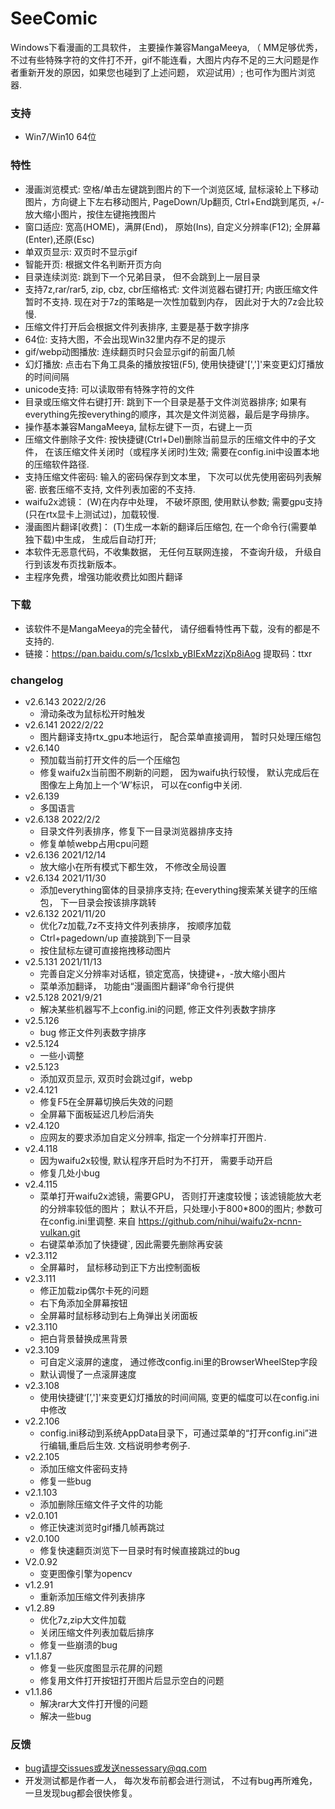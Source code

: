 # SeeComic
Windows下看漫画的工具软件， 主要操作兼容MangaMeeya, （ MM足够优秀， 不过有些特殊字符的文件打不开，gif不能连看，大图片内存不足的三大问题是作者重新开发的原因，如果您也碰到了上述问题， 欢迎试用）; 也可作为图片浏览器.

### 支持
- Win7/Win10 64位

### 特性
  - 漫画浏览模式: 空格/单击左键跳到图片的下一个浏览区域, 鼠标滚轮上下移动图片，方向键上下左右移动图片, PageDown/Up翻页, Ctrl+End跳到尾页, +/-放大缩小图片，按住左键拖拽图片
  - 窗口适应: 宽高(HOME)，满屏(End)， 原始(Ins), 自定义分辨率(F12); 全屏幕(Enter),还原(Esc)
  - 单双页显示: 双页时不显示gif
  - 智能开页: 根据文件名判断开页方向
  - 目录连续浏览: 跳到下一个兄弟目录， 但不会跳到上一层目录
  - 支持7z,rar/rar5, zip, cbz, cbr压缩格式: 文件浏览器右键打开; 内嵌压缩文件暂时不支持. 现在对于7z的策略是一次性加载到内存， 因此对于大的7z会比较慢.
  - 压缩文件打开后会根据文件列表排序, 主要是基于数字排序
  - 64位: 支持大图，不会出现Win32里内存不足的提示
  - gif/webp动图播放: 连续翻页时只会显示gif的前面几帧
  - 幻灯播放: 点击右下角工具条的播放按钮(F5), 使用快捷键'[',']'来变更幻灯播放的时间间隔
  - unicode支持: 可以读取带有特殊字符的文件
  - 目录或压缩文件右键打开: 跳到下一个目录是基于文件浏览器排序; 如果有everything先按everything的顺序，其次是文件浏览器，最后是字母排序。
  - 操作基本兼容MangaMeeya, 鼠标左键下一页，右键上一页
  - 压缩文件删除子文件: 按快捷键(Ctrl+Del)删除当前显示的压缩文件中的子文件， 在该压缩文件关闭时（或程序关闭时)生效; 需要在config.ini中设置本地的压缩软件路径.
  - 支持压缩文件密码: 输入的密码保存到文本里， 下次可以优先使用密码列表解密. 嵌套压缩不支持, 文件列表加密的不支持.
  - waifu2x滤镜： (W)在内存中处理， 不破坏原图, 使用默认参数; 需要gpu支持(只在rtx显卡上测试过)，加载较慢.
  - 漫画图片翻译[收费]： (T)生成一本新的翻译后压缩包, 在一个命令行(需要单独下载)中生成， 生成后自动打开;
  - 本软件无恶意代码，不收集数据， 无任何互联网连接， 不查询升级， 升级自行到该发布页找新版本。
  - 主程序免费，增强功能收费比如图片翻译

### 下载
  - 该软件不是MangaMeeya的完全替代， 请仔细看特性再下载，没有的都是不支持的.
  - 链接：https://pan.baidu.com/s/1cslxb_yBIExMzzjXp8iAog
提取码：ttxr

### changelog
  - v2.6.143 2022/2/26
    - 滑动条改为鼠标松开时触发
  - v2.6.141 2022/2/22
    - 图片翻译支持rtx_gpu本地运行， 配合菜单直接调用， 暂时只处理压缩包
  - v2.6.140
    - 预加载当前打开文件的后一个压缩包
    - 修复waifu2x当前图不刷新的问题， 因为waifu执行较慢， 默认完成后在图像左上角加上一个‘W’标识， 可以在config中关闭.
  - v2.6.139
    - 多国语言
  - v2.6.138 2022/2/2
    - 目录文件列表排序，修复下一目录浏览器排序支持
    - 修复单帧webp占用cpu问题
  - v2.6.136 2021/12/14
    - 放大缩小在所有模式下都生效， 不修改全局设置
  - v2.6.134 2021/11/30
    - 添加everything窗体的目录排序支持; 在everything搜索某关键字的压缩包， 下一目录会按该排序跳转
  - v2.6.132 2021/11/20
    - 优化7z加载,7z不支持文件列表排序， 按顺序加载
    - Ctrl+pagedown/up 直接跳到下一目录
    - 按住鼠标左键可直接拖拽移动图片
  - v2.5.131 2021/11/13
    - 完善自定义分辨率对话框，锁定宽高，快捷键+，-放大缩小图片
    - 菜单添加翻译， 功能由“漫画图片翻译”命令行提供
  - v2.5.128 2021/9/21
    - 解决某些机器写不上config.ini的问题, 修正文件列表数字排序
  - v2.5.126
    - bug 修正文件列表数字排序
  - v2.5.124
    - 一些小调整
  - v2.5.123
    - 添加双页显示, 双页时会跳过gif，webp
  - v2.4.121
    - 修复F5在全屏幕切换后失效的问题
    - 全屏幕下面板延迟几秒后消失
  - v2.4.120
    - 应网友的要求添加自定义分辨率, 指定一个分辨率打开图片.
  - v2.4.118
    - 因为waifu2x较慢, 默认程序开启时为不打开， 需要手动开启
    - 修复几处小bug
  - v2.4.115
    - 菜单打开waifu2x滤镜，需要GPU， 否则打开速度较慢；该滤镜能放大老的分辨率较低的图片； 默认不开启，只处理小于800*800的图片; 参数可在config.ini里调整. 来自 https://github.com/nihui/waifu2x-ncnn-vulkan.git
    - 右键菜单添加了快捷键`, 因此需要先删除再安装
  - v2.3.112
    - 全屏幕时， 鼠标移动到正下方出控制面板
  - v2.3.111
    - 修正加载zip偶尔卡死的问题
    - 右下角添加全屏幕按钮
    - 全屏幕时鼠标移动到右上角弹出关闭面板
  - v2.3.110
    - 把白背景替换成黑背景
  - v2.3.109
    - 可自定义滚屏的速度， 通过修改config.ini里的BrowserWheelStep字段
    - 默认调慢了一点滚屏速度
  - v2.3.108
    - 使用快捷键‘[’,']'来变更幻灯播放的时间间隔, 变更的幅度可以在config.ini中修改
  - v2.2.106
    - config.ini移动到系统AppData目录下，可通过菜单的“打开config.ini”进行编辑,重启后生效. 文档说明参考例子.
  - v2.2.105
    - 添加压缩文件密码支持
    - 修复一些bug
  - v2.1.103
    - 添加删除压缩文件子文件的功能
  - v2.0.101
    - 修正快速浏览时gif播几帧再跳过
  - v2.0.100
    - 修复快速翻页浏览下一目录时有时候直接跳过的bug
  - V2.0.92
    - 变更图像引擎为opencv
  - v1.2.91
	 - 重新添加压缩文件列表排序
  - v1.2.89
    - 优化7z,zip大文件加载
    - 关闭压缩文件列表加载后排序
    - 修复一些崩溃的bug
  - v1.1.87
    - 修复一些灰度图显示花屏的问题
    - 修复用文件打开按钮打开图片后显示空白的问题
  - v1.1.86
    - 解决rar大文件打开慢的问题
    - 解决一些bug

### 反馈
  - bug请提交issues或发送nessessary@qq.com
  - 开发测试都是作者一人， 每次发布前都会进行测试， 不过有bug再所难免， 一旦发现bug都会很快修复。
